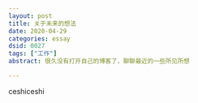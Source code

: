 ```yaml
---
layout: post
title: 关于未来的想法
date: 2020-04-29
categories: essay
dsid: 0027
tags: ["工作"]
abstract: 很久没有打开自己的博客了，聊聊最近的一些所见所想

---
```


ceshiceshi
